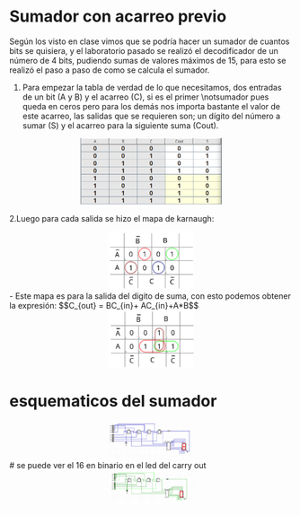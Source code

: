 # Sumador con acarreo previo

Según los visto en clase vimos que se podría hacer un sumador de cuantos bits se quisiera, y el laboratorio pasado se realizó el decodificador de un número de 4 bits, pudiendo sumas de valores máximos de 15, para esto se realizó el paso a paso de como se calcula el sumador.

1. Para empezar la tabla de verdad de lo que necesitamos, dos entradas de un bit (A y B) y el acarreo (C), si es el primer \notsumador pues queda en ceros pero para los demás nos importa bastante el valor de este acarreo, las salidas que se requieren son; un dígito del número a sumar (S) y el acarreo para la siguiente suma (Cout).
<center>
  <img src="img/sum_verdad.png" height="50%" width="50%" >
</center>

2.Luego para cada salida se hizo el mapa de karnaugh:
<center>
  <img src="img/sum_k.png" height="30%" width="30%" >
</center>
- Este mapa es para la salida del digito de suma, con esto podemos obtener la expresión:
$$C_{out} = BC_{in}+ AC_{in}+A*B$$
<center>
  <img src="img/carry_k.png" height="30%" width="30%" >
</center>


# esquematicos del sumador
<center>
  <img src="img/sum_sch.png" height="30%" width="30%" >
</center>
# se puede ver el 16 en binario en el led del carry out 
<center>
  <img src="img/sum16.png" height="30%" width="30%" >
</center>
